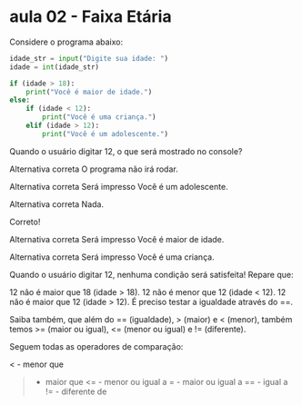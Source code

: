 
# aula 02 - Faixa Etária

Considere o programa abaixo:

~~~~python
idade_str = input("Digite sua idade: ")
idade = int(idade_str)

if (idade > 18):
    print("Você é maior de idade.")
else:
    if (idade < 12):
        print("Você é uma criança.")
    elif (idade > 12):
        print("Você é um adolescente.")
~~~~



Quando o usuário digitar 12, o que será mostrado no console?

Alternativa correta
O programa não irá rodar.


Alternativa correta
Será impresso Você é um adolescente.


Alternativa correta
Nada.


Correto!

Alternativa correta
Será impresso Você é maior de idade.


Alternativa correta
Será impresso Você é uma criança.





Quando o usuário digitar 12, nenhuma condição será satisfeita! Repare que:

12 não é maior que 18 (idade > 18).
12 não é menor que 12 (idade < 12).
12 não é maior que 12 (idade > 12).
É preciso testar a igualdade através do ==.

Saiba também, que além do == (igualdade), > (maior) e < (menor), também temos >= (maior ou igual), <= (menor ou igual) e != (diferente).

Seguem todas as operadores de comparação:

< - menor que
> - maior que
<= - menor ou igual a
>= - maior ou igual a
== - igual a
!= - diferente de